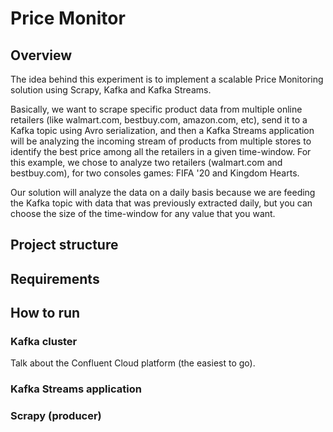 # Price Monitor

## Overview
The idea behind this experiment is to implement a scalable Price Monitoring solution using Scrapy, Kafka and Kafka Streams. 

Basically, we want to scrape specific product data from multiple online retailers (like walmart.com, bestbuy.com, amazon.com, etc), send it to a Kafka topic using Avro serialization, and then a Kafka Streams application will be analyzing the incoming stream of products from multiple stores to identify the best price among all the retailers in a given time-window.
For this example, we chose to analyze two retailers (walmart.com and bestbuy.com), for two consoles games: FIFA '20 and Kingdom Hearts.

Our solution will analyze the data on a daily basis because we are feeding the Kafka topic with data that was previously extracted daily, but you can choose the size of the time-window for any value that you want.

## Project structure

## Requirements

## How to run

### Kafka cluster

Talk about the Confluent Cloud platform (the easiest to go).

### Kafka Streams application

### Scrapy (producer)
